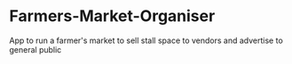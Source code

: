 # Farmers-Market-Organiser
App to run a farmer's market to sell stall space to vendors and advertise to general public
